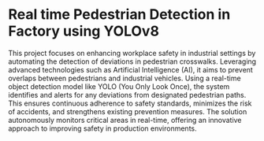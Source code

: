 # Real time Pedestrian Detection in Factory using YOLOv8
This project focuses on enhancing workplace safety in industrial settings by automating the detection of deviations in pedestrian crosswalks. Leveraging advanced technologies such as Artificial Intelligence (AI), it aims to prevent overlaps between pedestrians and industrial vehicles.
Using a real-time object detection model like YOLO (You Only Look Once), the system identifies and alerts for any deviations from designated pedestrian paths. This ensures continuous adherence to safety standards, minimizes the risk of accidents, and strengthens existing prevention measures.
The solution autonomously monitors critical areas in real-time, offering an innovative approach to improving safety in production environments.
